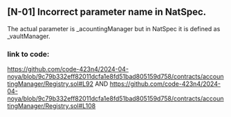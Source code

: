 ## [N-01] Incorrect parameter name in NatSpec.

The actual parameter is _acountingManager but in NatSpec it is defined as _vaultManager.

### link to code:
https://github.com/code-423n4/2024-04-noya/blob/9c79b332eff82011dcfa1e8fd51bad805159d758/contracts/accountingManager/Registry.sol#L92   AND   https://github.com/code-423n4/2024-04-noya/blob/9c79b332eff82011dcfa1e8fd51bad805159d758/contracts/accountingManager/Registry.sol#L108


